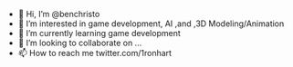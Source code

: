 - 👋 Hi, I’m @benchristo
- 👀 I’m interested in game development, AI ,and ,3D Modeling/Animation 
- 🌱 I’m currently learning game development
- 💞️ I’m looking to collaborate on ...
- 📫 How to reach me twitter.com/1ronhart

